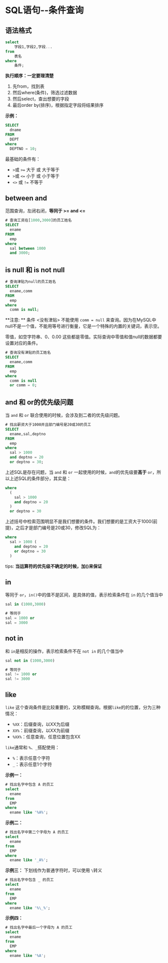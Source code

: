 # SQL语句--条件查询

## 语法格式
```sql
select 
    字段1,字段2,字段...
from
    表名
where
    条件;
```
**执行顺序：一定要理清楚**

1. 先from，找到表
2. 然后where(条件)，筛选过滤数据
3. 然后select，查出想要的字段
4. 最后order by(排序)，根据指定字段将结果排序
   
**示例：**
```sql
SELECT
  dname
FROM
  DEPT
where
  DEPTNO = 10;
```
最基础的条件有：
- `>`或 `>=`  大于 或 大于等于
- `>`或 `<=`  小于 或 小于等于
- `<>` 或 `!=`  不等于
## between and
范围查询，左闭右闭，**等同于 >= and <=**
```sql
# 查询工资在[1000,3000]的员工姓名
SELECT
  ename
FROM
  emp
where
  sal between 1000
  and 3000;
```

## is null 和 is not null
```sql
# 查询津贴为null的员工姓名
SELECT
  ename,comm
FROM
  emp
where
  comm is null;
```
**注意: **  条件 <没有津贴> 不能使用 `comm = null` 来查询。因为在MySQL中null不是一个值，不能用等号进行衡量，它是一个特殊的内置的关键词，表示空。

零值，如空字符串、0、0.00 这些都是零值。实际查询中零值和值null的数据都要设置对应的条件。

```sql
# 查询没有津贴的员工姓名
SELECT
  ename,comm
FROM
  emp
where
  comm is null
  or comm = 0;
```

## and 和 or的优先级问题 
当 `and` 和 `or` 联合使用的时候，会涉及到二者的优先级问题。

```sql
# 找出薪资大于1000并且部门编号是20或30的员工
SELECT
  ename,sal,deptno
FROM
  emp
where
  sal > 1000
  and deptno = 20
  or deptno = 30;
```

上述SQL是存在问题，当 `and` 和 `or` 一起使用的时候，`and`的优先级要**高于** `or`，所以上述SQL的条件部分，其实是：

```sql
where
  (
    sal > 1000
    and deptno = 20
  )
  or deptno = 30
```
上述括号中检索范围明显不是我们想要的条件。我们想要的是工资大于1000(前提)，之后才是部门编号是20或30，修改SQL为：
```sql
where
  sal > 1000 (
    and deptno = 20
    or deptno = 30
  )
```

tips: **当运算符的优先级不确定的时候，加()来保证**


## in
等同于 `or`，`in()`中的值不是区间，是具体的值，表示检索条件在 `in` 的几个值当中

```sql
sal in (1000,3000)

# 等同于
sal = 1000 or 
sal = 3000
```
## not in 
和 `in`是相反的操作，表示检索条件不在 `not in` 的几个值当中

```sql
sal not in (1000,3000)

# 等同于
sal != 1000 or 
sal != 3000
```

## like
`like` 这个查询条件是比较重要的，又称模糊查询。根据`like`的的位置，分为三种情况：
- `%XX`：后缀查询，以XX为后缀
- `XX%`：前缀查询，以XX为前缀
- `%XX%`：任意查询，任意位置包含XX


`like`通常和 `%`、`_`搭配使用：
- `%`：表示任意个字符
- `_`：表示任意1个字符

**示例一：**
```sql
# 找出名字中包含 A 的员工
select
  ename
from
  EMP
where
  ename like '%A%';
```
**示例二：**
```sql
# 找出名字中第二个字母为 A 的员工
select
  ename
from
  EMP
where
  ename like '_A%';
```
**示例三：** 下划线作为普通字符时，可以使用 `\`转义
```sql
# 找出名字中包含 _ 的员工
select
  ename
from
  EMP
where
  ename like '%\_%';
```
**示例四：**
```sql
# 找出名字中最后一个字母为 A 的员工
select
  ename
from
  EMP
where
  ename like '%A';
```
